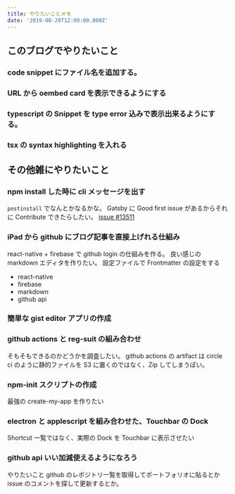 ```yaml
---
title: やりたいことメモ
date: '2019-08-29T12:00:00.000Z'
---
```


## このブログでやりたいこと

### code snippet にファイル名を追加する。

### URL から oembed card を表示できるようにする

### typescript の Snippet を type error 込みで表示出来るようにする。

### tsx の syntax highlighting を入れる

## その他雑にやりたいこと

### npm install した時に cli メッセージを出す

`postinstall` でなんとかなるかな。
Gatsby に Good first issue があるからそれに Contribute できたらしたい。
[issue #13511](https://github.com/gatsbyjs/gatsby/issues/13511)

### iPad から github にブログ記事を直接上げれる仕組み

react-native + firebase で github login の仕組みを作る。
良い感じの markdown エディタを作りたい。
設定ファイルで Frontmatter の設定をする

- react-native
- firebase
- markdown
- github api

### 簡単な gist editor アプリの作成

### github actions と reg-suit の組み合わせ

そもそもできるのかどうかを調査したい。
github actions の artifact は circle ci のように静的ファイルを S3 に置くのではなく、Zip してしまうぽい。

### npm-init スクリプトの作成

最強の create-my-app を作りたい

### electron と applescript を組み合わせた、Touchbar の Dock

Shortcut 一覧ではなく、実際の Dock を Touchbar に表示させたい

### github api いい加減使えるようになろう

やりたいこと
github のレポジトリ一覧を取得してポートフォリオに貼るとか
issue のコメントを探して更新するとか。
